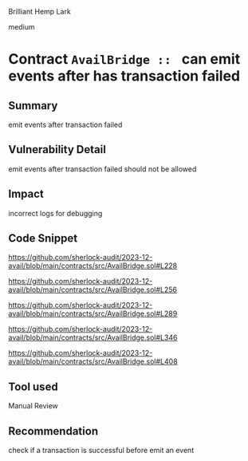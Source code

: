 Brilliant Hemp Lark

medium

# Contract `AvailBridge :: `  can emit events after has transaction failed

## Summary
emit events after transaction failed

## Vulnerability Detail
emit events after transaction failed should not be allowed

## Impact
incorrect logs for debugging 

## Code Snippet
https://github.com/sherlock-audit/2023-12-avail/blob/main/contracts/src/AvailBridge.sol#L228

https://github.com/sherlock-audit/2023-12-avail/blob/main/contracts/src/AvailBridge.sol#L256

https://github.com/sherlock-audit/2023-12-avail/blob/main/contracts/src/AvailBridge.sol#L289

https://github.com/sherlock-audit/2023-12-avail/blob/main/contracts/src/AvailBridge.sol#L346

https://github.com/sherlock-audit/2023-12-avail/blob/main/contracts/src/AvailBridge.sol#L408
## Tool used

Manual Review

## Recommendation
check if a transaction is successful before emit an event 